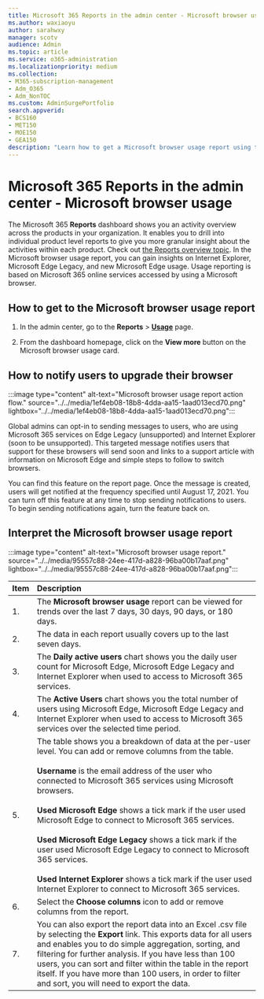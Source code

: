 ```yaml
---
title: Microsoft 365 Reports in the admin center - Microsoft browser usage
ms.author: waxiaoyu
author: sarahwxy
manager: scotv
audience: Admin
ms.topic: article
ms.service: o365-administration
ms.localizationpriority: medium
ms.collection:
- M365-subscription-management
- Adm_O365
- Adm_NonTOC
ms.custom: AdminSurgePortfolio
search.appverid:
- BCS160
- MET150
- MOE150
- GEA150
description: "Learn how to get a Microsoft browser usage report using the Microsoft 365 Reports dashboard in the Microsoft 365 admin center."
---
```


# Microsoft 365 Reports in the admin center - Microsoft browser usage

The Microsoft 365 **Reports** dashboard shows you an activity overview across the products in your organization. It enables you to drill into individual product level reports to give you more granular insight about the activities within each product. Check out [the Reports overview topic](activity-reports.md). In the Microsoft browser usage report, you can gain insights on Internet Explorer, Microsoft Edge Legacy, and new Microsoft Edge usage. Usage reporting is based on Microsoft 365 online services accessed by using a Microsoft browser.

## How to get to the Microsoft browser usage report

1. In the admin center, go to the **Reports** \> <b><a href="https://go.microsoft.com/fwlink/p/?linkid=2074756" target="_blank">Usage</a></b> page.

2. From the dashboard homepage, click on the **View more** button on the Microsoft browser usage card.

## How to notify users to upgrade their browser

:::image type="content" alt-text="Microsoft browser usage report action flow." source="../../media/1ef4eb08-18b8-4dda-aa15-1aad013ecd70.png" lightbox="../../media/1ef4eb08-18b8-4dda-aa15-1aad013ecd70.png":::

Global admins can opt-in to sending messages to users, who are using Microsoft 365 services on Edge Legacy (unsupported) and Internet Explorer (soon to be unsupported). This targeted message notifies users that support for these browsers will send soon and links to a support article with information on Microsoft Edge and simple steps to follow to switch browsers. 

You can find this feature on the report page. Once the message is created, users will get notified at the frequency specified until August 17, 2021. You can turn off this feature at any time to stop sending notifications to users. To begin sending notifications again, turn the feature back on.

## Interpret the Microsoft browser usage report

:::image type="content" alt-text="Microsoft browser usage report." source="../../media/95557c88-24ee-417d-a828-96ba00b17aaf.png" lightbox="../../media/95557c88-24ee-417d-a828-96ba00b17aaf.png":::

|Item|Description|
|:-----|:-----|
|1. |The **Microsoft browser usage** report can be viewed for trends over the last 7 days, 30 days, 90 days, or 180 days. |
|2. |The data in each report usually covers up to the last seven days. |
|3. |The **Daily active users** chart shows you the daily user count for Microsoft Edge, Microsoft Edge Legacy and Internet Explorer when used to access to Microsoft 365 services. |
|4. |The **Active Users** chart shows you the total number of users using Microsoft Edge, Microsoft Edge Legacy and Internet Explorer when used to access to Microsoft 365 services over the selected time period. |
|5. |The table shows you a breakdown of data at the per-user level. You can add or remove columns from the table. <br/><br/>**Username** is the email address of the user who connected to Microsoft 365 services using Microsoft browsers.<br><br/>**Used Microsoft Edge** shows a tick mark if the user used Microsoft Edge to connect to Microsoft 365 services.<br/><br/>**Used Microsoft Edge Legacy** shows a tick mark if the user used Microsoft Edge Legacy to connect to Microsoft 365 services.<br/><br/>**Used Internet Explorer** shows a tick mark if the user used Internet Explorer to connect to Microsoft 365 services. |
|6. |Select the **Choose columns** icon to add or remove columns from the report.|
|7. |You can also export the report data into an Excel .csv file by selecting the **Export** link. This exports data for all users and enables you to do simple aggregation, sorting, and filtering for further analysis. If you have less than 100 users, you can sort and filter within the table in the report itself. If you have more than 100 users, in order to filter and sort, you will need to export the data.|
